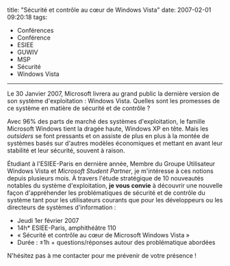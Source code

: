 title: "Sécurité et contrôle au cœur de Windows Vista"
date: 2007-02-01 09:20:18
tags:
  - Conférences
  - Conférence
  - ESIEE
  - GUWIV
  - MSP
  - Sécurité
  - Windows Vista
---

Le 30 Janvier 2007, Microsoft livrera au grand public la dernière version de son système d'exploitation : Windows Vista. Quelles sont les promesses de ce système en matière de sécurité et de contrôle ?

<!-- more -->

Avec 96% des parts de marché des systèmes d'exploitation, le famille Microsoft Windows tient la dragée haute, Windows XP en tête. Mais les _outsiders_ se font pressants et on assiste de plus en plus à la montée de systèmes basés sur d'autres modèles économiques et mettant en avant leur stabilité et leur sécurité, souvent à raison.

Étudiant à l'ESIEE-Paris en dernière année, Membre du Groupe Utilisateur Windows Vista et _Microsoft Student Partner_, je m'intéresse à ces notions depuis plusieurs mois. À travers l'étude stratégique de 10 nouveautés notables du système d'exploitation, **je vous convie** à découvrir une nouvelle façon d'appréhender les problématiques de sécurité et de contrôle du système tant pour les utilisateurs courants que pour les développeurs ou les directeurs de systèmes d'information :

*   Jeudi 1er février 2007
*   14h*   ESIEE-Paris, amphithéâtre 110
*   « Sécurité et contrôle au cœur de Microsoft Windows Vista »
*   Durée : ±1h + questions/réponses autour des problématique abordées

N'hésitez pas à me contacter pour me prévenir de votre présence !